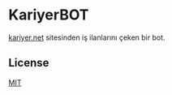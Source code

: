 # KariyerBOT

[kariyer.net](https://www.kariyer.net/) sitesinden iş ilanlarını çeken bir bot.  

## License
[MIT](https://choosealicense.com/licenses/mit/)
